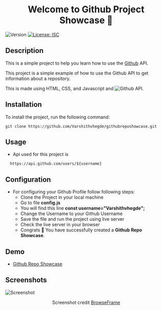 <!--documentation for the project-->
<h1 align="center">Welcome to Github Project Showcase 👋</h1>
<p>
  <img alt="Version" src="https://img.shields.io/badge/version-1.0.0-blue.svg?cacheSeconds=2592000" />
  <a href="#" target="_blank">
    <img alt="License: ISC" src="https://img.shields.io/badge/License-ISC-yellow.svg" />
  </a>
</p>

## Description

<p>
  This is a simple project to help you learn how to use the <a href="https://github.com" > Github</a> API.
</p>
<p>
  This project is a simple example of how to use the Github API to get information about a repository.
</p>
<p>This is made using HTML, CSS, and Javascript and  <img alt="Github API" src="https://img.shields.io/badge/Github-API-blue.svg" />.</p>

<h2>Installation</h2>
<p>
  To install the project, run the following command:
</p>
    
    git clone https://github.com/Varshithvhegde/githubreposhowcase.git

## Usage
- Api used for this project is
```
  https://api.github.com/users/${username}
```

## Configuration 

- For configuring your Github Profile follow following steps: 
  - Clone the Project in your local machine
  - Go to file <b>config.js</b>
  - You will find this line <b>const  username="Varshithvhegde";</b>
  - Change the Username to your Github Username
  - Save the file and run the project using live server
  - Check the live server in your browser
  - Congrats 🎉 You have successfully created a <b>Github Repo Showcase</b>.

## Demo

- [Github Repo Showcase](https://Varshithvhegde.github.io/githubreposhowcase/)

## Screenshots

<img alt="Screenshot" src="https://user-images.githubusercontent.com/80502833/185731180-bc481ebe-bc91-4c0d-b756-a75082afe201.png" />
<p align="center">Screenshot credit <a href="https://browserframe.com/">BrowseFrame</a></p>



  
     

